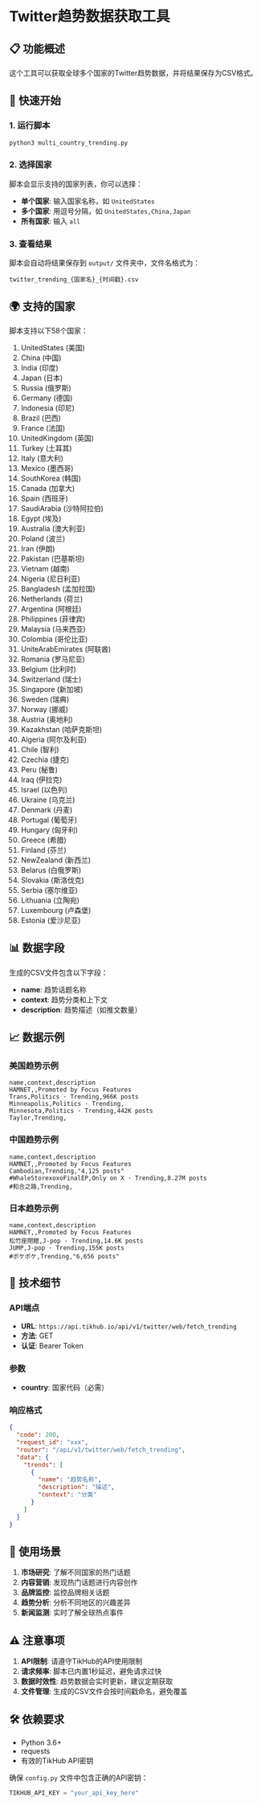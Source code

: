 # Twitter趋势数据获取工具

## 📋 功能概述

这个工具可以获取全球多个国家的Twitter趋势数据，并将结果保存为CSV格式。

## 🚀 快速开始

### 1. 运行脚本

```bash
python3 multi_country_trending.py
```

### 2. 选择国家

脚本会显示支持的国家列表，你可以选择：

- **单个国家**: 输入国家名称，如 `UnitedStates`
- **多个国家**: 用逗号分隔，如 `UnitedStates,China,Japan`
- **所有国家**: 输入 `all`

### 3. 查看结果

脚本会自动将结果保存到 `output/` 文件夹中，文件名格式为：
```
twitter_trending_{国家名}_{时间戳}.csv
```

## 🌍 支持的国家

脚本支持以下58个国家：

1. UnitedStates (美国)
2. China (中国)
3. India (印度)
4. Japan (日本)
5. Russia (俄罗斯)
6. Germany (德国)
7. Indonesia (印尼)
8. Brazil (巴西)
9. France (法国)
10. UnitedKingdom (英国)
11. Turkey (土耳其)
12. Italy (意大利)
13. Mexico (墨西哥)
14. SouthKorea (韩国)
15. Canada (加拿大)
16. Spain (西班牙)
17. SaudiArabia (沙特阿拉伯)
18. Egypt (埃及)
19. Australia (澳大利亚)
20. Poland (波兰)
21. Iran (伊朗)
22. Pakistan (巴基斯坦)
23. Vietnam (越南)
24. Nigeria (尼日利亚)
25. Bangladesh (孟加拉国)
26. Netherlands (荷兰)
27. Argentina (阿根廷)
28. Philippines (菲律宾)
29. Malaysia (马来西亚)
30. Colombia (哥伦比亚)
31. UniteArabEmirates (阿联酋)
32. Romania (罗马尼亚)
33. Belgium (比利时)
34. Switzerland (瑞士)
35. Singapore (新加坡)
36. Sweden (瑞典)
37. Norway (挪威)
38. Austria (奥地利)
39. Kazakhstan (哈萨克斯坦)
40. Algeria (阿尔及利亚)
41. Chile (智利)
42. Czechia (捷克)
43. Peru (秘鲁)
44. Iraq (伊拉克)
45. Israel (以色列)
46. Ukraine (乌克兰)
47. Denmark (丹麦)
48. Portugal (葡萄牙)
49. Hungary (匈牙利)
50. Greece (希腊)
51. Finland (芬兰)
52. NewZealand (新西兰)
53. Belarus (白俄罗斯)
54. Slovakia (斯洛伐克)
55. Serbia (塞尔维亚)
56. Lithuania (立陶宛)
57. Luxembourg (卢森堡)
58. Estonia (爱沙尼亚)

## 📊 数据字段

生成的CSV文件包含以下字段：

- **name**: 趋势话题名称
- **context**: 趋势分类和上下文
- **description**: 趋势描述（如推文数量）

## 📈 数据示例

### 美国趋势示例
```
name,context,description
HAMNET,,Promoted by Focus Features
Trans,Politics · Trending,966K posts
Minneapolis,Politics · Trending,
Minnesota,Politics · Trending,442K posts
Taylor,Trending,
```

### 中国趋势示例
```
name,context,description
HAMNET,,Promoted by Focus Features
Cambodian,Trending,"4,125 posts"
#WhaleStorexoxoFinalEP,Only on X · Trending,8.27M posts
#和合之路,Trending,
```

### 日本趋势示例
```
name,context,description
HAMNET,,Promoted by Focus Features
松竹座閉館,J-pop · Trending,14.6K posts
JUMP,J-pop · Trending,155K posts
#ポケポケ,Trending,"6,656 posts"
```

## 🔧 技术细节

### API端点
- **URL**: `https://api.tikhub.io/api/v1/twitter/web/fetch_trending`
- **方法**: GET
- **认证**: Bearer Token

### 参数
- **country**: 国家代码（必需）

### 响应格式
```json
{
  "code": 200,
  "request_id": "xxx",
  "router": "/api/v1/twitter/web/fetch_trending",
  "data": {
    "trends": [
      {
        "name": "趋势名称",
        "description": "描述",
        "context": "分类"
      }
    ]
  }
}
```

## 📝 使用场景

1. **市场研究**: 了解不同国家的热门话题
2. **内容营销**: 发现热门话题进行内容创作
3. **品牌监控**: 监控品牌相关话题
4. **趋势分析**: 分析不同地区的兴趣差异
5. **新闻监测**: 实时了解全球热点事件

## ⚠️ 注意事项

1. **API限制**: 请遵守TikHub的API使用限制
2. **请求频率**: 脚本已内置1秒延迟，避免请求过快
3. **数据时效性**: 趋势数据会实时更新，建议定期获取
4. **文件管理**: 生成的CSV文件会按时间戳命名，避免覆盖

## 🛠️ 依赖要求

- Python 3.6+
- requests
- 有效的TikHub API密钥

确保 `config.py` 文件中包含正确的API密钥：
```python
TIKHUB_API_KEY = "your_api_key_here"
``` 